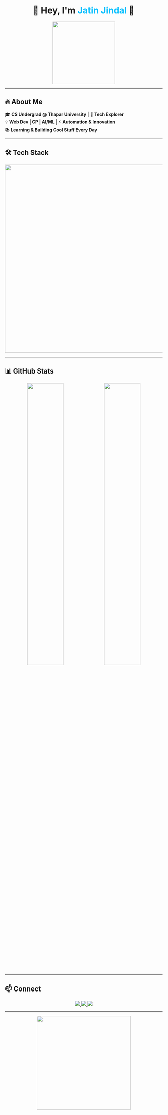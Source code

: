 <h1 align="center">🚀 Hey, I'm <span style="color:#00bfff;">Jatin Jindal</span> 👋</h1>  

<p align="center">
  <img src="https://media.giphy.com/media/qgQUggAC3Pfv687qPC/giphy.gif" width="200px">
</p>

---

## 🔥 About Me  
🎓 **CS Undergrad @ Thapar University** | 🚀 **Tech Explorer**  
💡 **Web Dev | CP | AI/ML** | ⚡ **Automation & Innovation**  
📚 **Learning & Building Cool Stuff Every Day**  

---

## 🛠️ Tech Stack  
<p align="center">
  <img src="https://skillicons.dev/icons?i=cpp,java,python,js,html,css,git,github,vscode,linux,docker,mysql,mongodb" width="600px">
</p>  

---

## 📊 GitHub Stats  
<p align="center">
  <img src="https://github-readme-streak-stats.herokuapp.com/?user=jatinjindall&theme=radical&hide_border=true" width="48%">
  <img src="https://github-readme-stats.vercel.app/api?username=jatinjindall&show_icons=true&theme=tokyonight&hide_border=true" width="48%">
</p>

---

## 📫 Connect  
<p align="center">
  <a href="mailto:jjindal_be23@thapar.edu">
    <img src="https://img.shields.io/badge/Email-D14836?style=for-the-badge&logo=gmail&logoColor=white">
  </a>
  <a href="https://www.linkedin.com/in/jatinjindal54/">
    <img src="https://img.shields.io/badge/LinkedIn-0077B5?style=for-the-badge&logo=linkedin&logoColor=white">
  </a>
  <a href="https://github.com/jatinjindall">
    <img src="https://img.shields.io/badge/GitHub-181717?style=for-the-badge&logo=github&logoColor=white">
  </a>
</p>

---

<p align="center">
  <img src="https://media.giphy.com/media/jpVnC65DmYeyRL4LHS/giphy.gif" width="300px">
</p>
